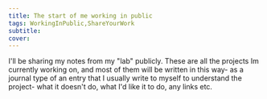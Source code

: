 ```yaml
---
title: The start of me working in public
tags: WorkingInPublic,ShareYourWork
subtitle: 
cover: 
---
```


I'll be sharing my notes from my "lab" publicly. These are all the projects Im currently working on, and most of them will be written in this way- as a journal type of an entry that I usually write to myself to understand the project- what it doesn't do, what I'd like it to do, any links etc.
